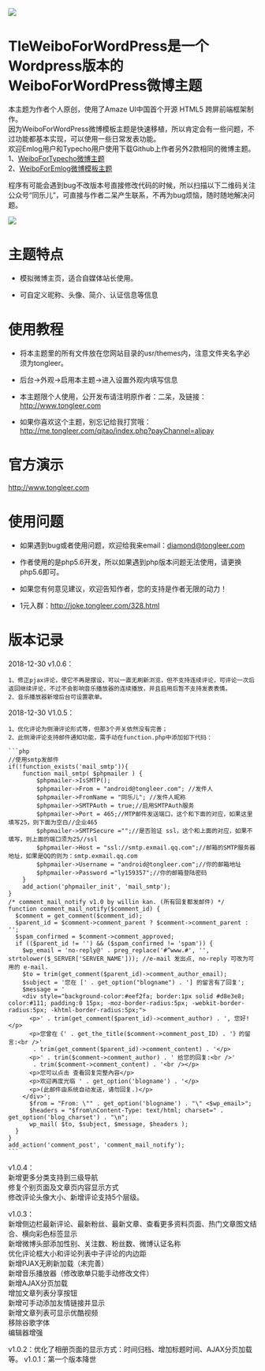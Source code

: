 <img src="https://ws3.sinaimg.cn/large/ecabade5ly1ftt995wyw3j211i0hkh5v.jpg">

# TleWeiboForWordPress是一个Wordpress版本的WeiboForWordPress微博主题

本主题为作者个人原创，使用了Amaze UI中国首个开源 HTML5 跨屏前端框架制作。<br />
因为WeiboForWordPress微博模板主题是快速移植，所以肯定会有一些问题，不过功能都基本实现，可以使用一些日常发表功能。<br />
欢迎Emlog用户和Typecho用户使用下载Github上作者另外2款相同的微博主题。<br />
1、<a href="https://github.com/muzishanshi/tongleer">WeiboForTypecho微博主题</a><br />
2、<a href="https://github.com/muzishanshi/tongleer_for_emlog">WeiboForEmlog微博模板主题</a><br />

程序有可能会遇到bug不改版本号直接修改代码的时候，所以扫描以下二维码关注公众号“同乐儿”，可直接与作者二呆产生联系，不再为bug烦恼，随时随地解决问题。

<img src="http://me.tongleer.com/content/uploadfile/201706/008b1497454448.png">

# 主题特点
 - 模拟微博主页，适合自媒体站长使用。

 - 可自定义昵称、头像、简介、认证信息等信息

# 使用教程
 - 将本主题里的所有文件放在您网站目录的usr/themes内，注意文件夹名字必须为tongleer。

 - 后台->外观->启用本主题->进入设置外观内填写信息

 - 本主题限个人使用，公开发布请注明原作者：二呆，及链接：http://www.tongleer.com

 - 如果你喜欢这个主题，别忘记给我打赏哦：http://me.tongleer.com/qitao/index.php?payChannel=alipay

# 官方演示
http://www.tongleer.com

# 使用问题
 - 如果遇到bug或者使用问题，欢迎给我来email：diamond@tongleer.com
 
 - 作者使用的是php5.6开发，所以如果遇到php版本问题无法使用，请更换php5.6即可。
 
 - 如果您有何意见建议，欢迎告知作者，您的支持是作者无限的动力！

 - 1元入群：http://joke.tongleer.com/328.html

# 版本记录
2018-12-30 v1.0.6：

	1、修正pjax评论，使它不再是摆设，可以一直无刷新浏览，但不支持连续评论，可评论一次后返回继续评论，不过不会影响音乐播放器的连续播放，并且启用后暂不支持发表表情。
	2、音乐播放器新增后台可设置歌单。
	
2018-12-30 V1.0.5：

	1、优化评论为侧滑评论形式等，但那3个开关依然没有完善；
	2、此侧滑评论支持邮件通知功能，需手动在function.php中添加如下代码：
	
	```php
	//使用smtp发邮件
	if(!function_exists('mail_smtp')){
		function mail_smtp( $phpmailer ) {
			$phpmailer->IsSMTP();
			$phpmailer->From = "android@tongleer.com"; //发件人
			$phpmailer->FromName = "同乐儿"; //发件人昵称
			$phpmailer->SMTPAuth = true;//启用SMTPAuth服务
			$phpmailer->Port = 465;//MTP邮件发送端口，这个和下面的对应，如果这里填写25，则下面为空白//企业465
			$phpmailer->SMTPSecure ="";//是否验证 ssl，这个和上面的对应，如果不填写，则上面的端口须为25//ssl
			$phpmailer->Host = "ssl://smtp.exmail.qq.com";//邮箱的SMTP服务器地址，如果是QQ的则为：smtp.exmail.qq.com
			$phpmailer->Username = "android@tongleer.com";//你的邮箱地址
			$phpmailer->Password ="ly159357";//你的邮箱登陆密码
		}
		add_action('phpmailer_init', 'mail_smtp');
	}
	/* comment_mail_notify v1.0 by willin kan. (所有回复都发邮件) */
	function comment_mail_notify($comment_id) {
	  $comment = get_comment($comment_id);
	  $parent_id = $comment->comment_parent ? $comment->comment_parent : '';
	  $spam_confirmed = $comment->comment_approved;
	  if (($parent_id != '') && ($spam_confirmed != 'spam')) {
		$wp_email = 'no-reply@' . preg_replace('#^www.#', '', strtolower($_SERVER['SERVER_NAME'])); //e-mail 发出点, no-reply 可改为可用的 e-mail.
		$to = trim(get_comment($parent_id)->comment_author_email);
		$subject = '您在 [' . get_option("blogname") . '] 的留言有了回复';
		$message = '
		<div style="background-color:#eef2fa; border:1px solid #d8e3e8; color:#111; padding:0 15px; -moz-border-radius:5px; -webkit-border-radius:5px; -khtml-border-radius:5px;">
		  <p>' . trim(get_comment($parent_id)->comment_author) . ', 您好!</p>
		  <p>您曾在《' . get_the_title($comment->comment_post_ID) . '》的留言:<br />'
		   . trim(get_comment($parent_id)->comment_content) . '</p>
		  <p>' . trim($comment->comment_author) . ' 给您的回复:<br />'
		   . trim($comment->comment_content) . '<br /></p>
		  <p>您可以点击 查看回复完整內容</p>
		  <p>欢迎再度光临 ' . get_option('blogname') . '</p>
		  <p>(此邮件由系统自动发送，请勿回复.)</p>
		</div>';
		  $from = "From: \"" . get_option('blogname') . "\" <$wp_email>";
		  $headers = "$from\nContent-Type: text/html; charset=" . get_option('blog_charset') . "\n";
		  wp_mail( $to, $subject, $message, $headers );
	  }
	}
	add_action('comment_post', 'comment_mail_notify');
	```
	
v1.0.4：<br />
	新增更多分类支持到三级导航<br />
	修复个别页面及文章页内容显示方式<br />
	修改评论头像大小、新增评论支持5个层级。
	
v1.0.3：<br />
	新增侧边栏最新评论、最新粉丝、最新文章、查看更多资料页面、热门文章图文结合、横向彩色标签显示<br />
	新增微博头部添加性别、关注数、粉丝数、微博认证名称<br />
	优化评论框大小和评论列表中子评论的内边距<br />
	新增PJAX无刷新加载（未完善）<br />
	新增音乐播放器（修改歌单只能手动修改文件）<br />
	新增AJAX分页加载<br />
	增加文章列表分享按钮<br />
	新增可手动添加友情链接并显示<br />
	新增文章列表可显示优酷视频<br />
	移除谷歌字体<br />
	编辑器增强
	
v1.0.2：优化了相册页面的显示方式：时间归档、增加标题时间、AJAX分页加载等。
v1.0.1：第一个版本降世